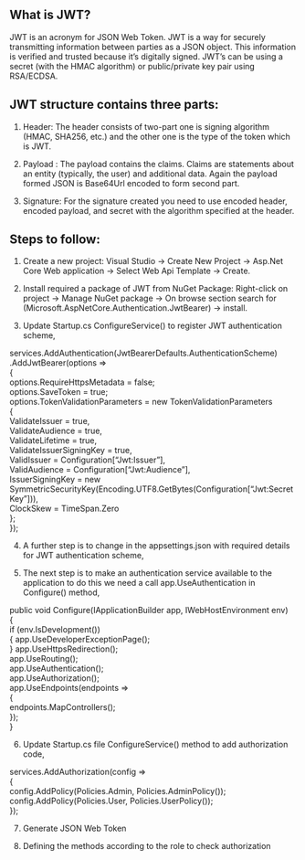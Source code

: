 

## What is JWT?
JWT is an acronym for JSON Web Token. JWT is a way for securely transmitting information between parties as a JSON object. This information is verified and trusted because it’s digitally signed. JWT’s can be using a secret (with the HMAC algorithm) or public/private key pair using RSA/ECDSA.

## JWT structure contains three parts:

1. Header: The header consists of two-part one is signing algorithm (HMAC, SHA256, etc.) and the other one is the type of the token which is JWT.

2. Payload : The payload contains the claims. Claims are statements about an entity (typically, the user) and additional data. Again the payload formed JSON is Base64Url encoded to form second part.

3. Signature: For the signature created you need to use encoded header, encoded payload, and secret with the algorithm specified at the header.


## Steps to follow:

1. Create a new project:
Visual Studio -> Create New Project -> Asp.Net Core Web application -> Select Web Api Template -> Create.

2. Install required a package of JWT from NuGet Package:
Right-click on project -> Manage NuGet package -> On browse section search for (Microsoft.AspNetCore.Authentication.JwtBearer) -> install.

3. Update Startup.cs ConfigureService() to register JWT authentication scheme,<br>

services.AddAuthentication(JwtBearerDefaults.AuthenticationScheme)<br>
.AddJwtBearer(options =><br>
{<br>
options.RequireHttpsMetadata = false;<br>
options.SaveToken = true;<br>
options.TokenValidationParameters = new TokenValidationParameters<br>
{<br>
ValidateIssuer = true,<br>
ValidateAudience = true,<br>
ValidateLifetime = true,<br>
ValidateIssuerSigningKey = true,<br>
ValidIssuer = Configuration[“Jwt:Issuer”],<br>
ValidAudience = Configuration[“Jwt:Audience”],<br>
IssuerSigningKey = new SymmetricSecurityKey(Encoding.UTF8.GetBytes(Configuration[“Jwt:SecretKey”])),<br>
ClockSkew = TimeSpan.Zero<br>
};<br>
});<br>

4.  A further step is to change in the appsettings.json with required details for JWT authentication scheme,

5. The next step is to make an authentication service available to the application to do this we need a call app.UseAuthentication in Configure() method,<br>

public void Configure(IApplicationBuilder app, IWebHostEnvironment env) <br>
{<br>
if (env.IsDevelopment())<br>
{
app.UseDeveloperExceptionPage();<br>
}
app.UseHttpsRedirection();<br>
app.UseRouting();<br>
app.UseAuthentication();<br>
app.UseAuthorization();<br>
app.UseEndpoints(endpoints =><br>
{<br>
endpoints.MapControllers();<br>
});<br>
}<br>

6. Update Startup.cs file ConfigureService() method to add authorization code,<br>

services.AddAuthorization(config =><br>
{<br>
config.AddPolicy(Policies.Admin, Policies.AdminPolicy());<br>
config.AddPolicy(Policies.User, Policies.UserPolicy());<br>
});<br>

7. Generate JSON Web Token

8. Defining the methods according to the role to check authorization

